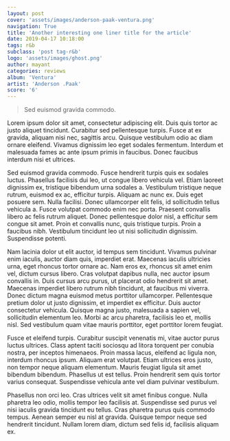```yaml
---
layout: post
cover: 'assets/images/anderson-paak-ventura.png'
navigation: True
title: 'Another interesting one liner title for the article'
date: 2019-04-17 10:18:00
tags: r&b
subclass: 'post tag-r&b'
logo: 'assets/images/ghost.png'
author: mayant
categories: reviews
album: 'Ventura'
artist: 'Anderson .Paak'
score: '6'
---
```


> Sed euismod gravida commodo.

Lorem ipsum dolor sit amet, consectetur adipiscing elit. Duis quis tortor ac justo aliquet tincidunt. Curabitur sed pellentesque turpis. Fusce at ex gravida, aliquam nisi nec, sagittis arcu. Quisque vestibulum odio ac diam ornare eleifend. Vivamus dignissim leo eget sodales fermentum. Interdum et malesuada fames ac ante ipsum primis in faucibus. Donec faucibus interdum nisi et ultrices.

Sed euismod gravida commodo. Fusce hendrerit turpis quis ex sodales luctus. Phasellus facilisis dui leo, ut congue libero vehicula vel. Etiam laoreet dignissim ex, tristique bibendum urna sodales a. Vestibulum tristique neque rutrum, euismod ex ac, efficitur turpis. Aliquam ac nunc ex. Duis eget posuere sem. Nulla facilisi. Donec ullamcorper elit felis, id sollicitudin tellus vehicula a. Fusce volutpat commodo enim nec porta. Praesent convallis libero ac felis rutrum aliquet. Donec pellentesque dolor nisl, a efficitur sem congue sit amet. Proin et convallis nunc, quis tristique turpis. Proin a faucibus nibh. Vestibulum tincidunt leo ut nisi sollicitudin dignissim. Suspendisse potenti.

Nam lacinia dolor ut elit auctor, id tempus sem tincidunt. Vivamus pulvinar enim iaculis, auctor diam quis, imperdiet erat. Maecenas iaculis ultricies urna, eget rhoncus tortor ornare ac. Nam eros ex, rhoncus sit amet enim vel, dictum cursus libero. Cras volutpat dapibus nulla, nec auctor ipsum convallis in. Duis cursus arcu purus, ut placerat odio hendrerit sit amet. Maecenas imperdiet libero rutrum nibh tincidunt, at faucibus mi viverra. Donec dictum magna euismod metus porttitor ullamcorper. Pellentesque pretium dolor ut justo dignissim, et imperdiet ex efficitur. Duis auctor consectetur vehicula. Quisque magna justo, malesuada a sapien vel, sollicitudin elementum leo. Morbi ac arcu pharetra, facilisis leo et, mollis nisl. Sed vestibulum quam vitae mauris porttitor, eget porttitor lorem feugiat.

Fusce et eleifend turpis. Curabitur suscipit venenatis mi, vitae auctor purus luctus ultrices. Class aptent taciti sociosqu ad litora torquent per conubia nostra, per inceptos himenaeos. Proin massa lacus, eleifend ac ligula non, interdum rhoncus ipsum. Aliquam erat volutpat. Etiam ultrices eros justo, non tempor neque aliquam elementum. Mauris feugiat ligula sit amet bibendum bibendum. Phasellus ut est tellus. Proin hendrerit sem quis tortor varius consequat. Suspendisse vehicula ante vel diam pulvinar vestibulum.

Phasellus non orci leo. Cras ultrices velit sit amet finibus congue. Nulla pharetra leo odio, mollis tempor leo facilisis at. Suspendisse sed purus vel nisi iaculis gravida tincidunt eu tellus. Cras pharetra purus quis commodo tempus. Aenean semper eu nisl at gravida. Quisque tempor neque sed hendrerit tincidunt. Nullam lorem diam, dictum sed felis id, facilisis aliquam ex. 